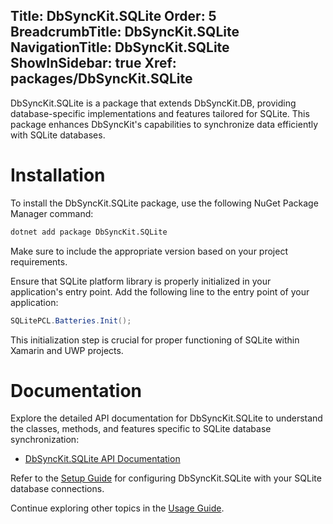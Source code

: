 ﻿﻿Title: DbSyncKit.SQLite
Order: 5
BreadcrumbTitle: DbSyncKit.SQLite
NavigationTitle: DbSyncKit.SQLite
ShowInSidebar: true
Xref: packages/DbSyncKit.SQLite
---

DbSyncKit.SQLite is a package that extends DbSyncKit.DB, providing database-specific implementations and features tailored for SQLite. This package enhances DbSyncKit's capabilities to synchronize data efficiently with SQLite databases.

# Installation

To install the DbSyncKit.SQLite package, use the following NuGet Package Manager command:

```bash
dotnet add package DbSyncKit.SQLite
```

Make sure to include the appropriate version based on your project requirements.

Ensure that SQLite platform library is properly initialized in your application's entry point. Add the following line to the entry point of your application:

```csharp
SQLitePCL.Batteries.Init();
```

This initialization step is crucial for proper functioning of SQLite within Xamarin and UWP projects.

# Documentation

Explore the detailed API documentation for DbSyncKit.SQLite to understand the classes, methods, and features specific to SQLite database synchronization:

- [DbSyncKit.SQLite API Documentation](xref:api-DbSyncKit.SQLite)

Refer to the [Setup Guide](xref:configuration) for configuring DbSyncKit.SQLite with your SQLite database connections.

Continue exploring other topics in the [Usage Guide](xref:usage).